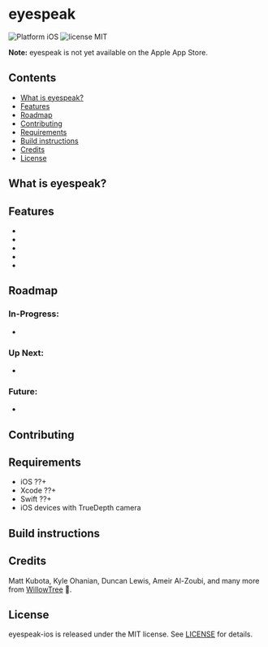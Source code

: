 # eyespeak
![Platform iOS](https://img.shields.io/badge/platform-iOS-orange.svg)
![license MIT](https://img.shields.io/badge/license-MIT-brightgreen.svg)

**Note:** eyespeak is not yet available on the Apple App Store.

## Contents
- [What is eyespeak?](#what-is-eyespeak)
- [Features](#features)
- [Roadmap](#roadmap)
- [Contributing](#contributing)
- [Requirements](#requirements)
- [Build instructions](#build-instructions)
- [Credits](#credits)
- [License](#license)

## What is eyespeak?

## Features
- 
- 
- 
- 
- 

## Roadmap
### In-Progress:
- 
### Up Next:
- 
### Future:
- 

## Contributing

## Requirements
- iOS ??+
- Xcode ??+
- Swift ??+
- iOS devices with TrueDepth camera

## Build instructions

## Credits
Matt Kubota, Kyle Ohanian, Duncan Lewis, Ameir Al-Zoubi, and many more from [WillowTree](https://willowtreeapps.com/) 💙.

## License
eyespeak-ios is released under the MIT license. See [LICENSE](LICENSE) for details.
